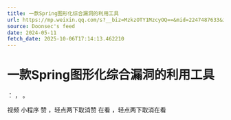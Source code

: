```yaml
---
title: 一款Spring图形化综合漏洞的利用工具
url: https://mp.weixin.qq.com/s?__biz=MzkzOTY1MzcyOQ==&mid=2247487633&idx=1&sn=01e46300373a1789d7d874a7b011cefa
source: Doonsec's feed
date: 2024-05-11
fetch_date: 2025-10-06T17:14:13.462210
---
```


# 一款Spring图形化综合漏洞的利用工具

：
，
。

视频
小程序
赞
，轻点两下取消赞
在看
，轻点两下取消在看